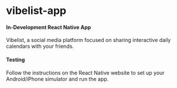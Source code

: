 # vibelist-app

#### In-Development React Native App 

Vibelist, a social media platform focused on sharing interactive daily calendars with your friends.

#### Testing

Follow the instructions on the React Native website to set up your Android/iPhone simulator and run the app. 

